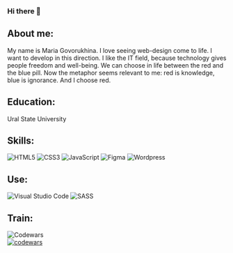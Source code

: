 ### Hi there 👋

<!--
**mgovoru/mgovoru** is a ✨ _special_ ✨ repository because its `README.md` (this file) appears on your GitHub profile.

Here are some ideas to get you started:

- 🔭 I’m currently working on ...
- 🌱 I’m currently learning ...
- 👯 I’m looking to collaborate on ...
- 🤔 I’m looking for help with ...
- 💬 Ask me about ...
- 📫 How to reach me: ...
- 😄 Pronouns: ...
- ⚡ Fun fact: ...
-->
## About me:
My name is Maria Govorukhina. I love seeing web-design come to life. I want to develop in this direction. I like the IT field, because technology gives people freedom and well-being. We can choose in life between the red and the blue pill. Now the metaphor seems relevant to me: red is knowledge, blue is ignorance. And I choose red.

## Education:
Ural State University  

## Skills:
![HTML5](https://img.shields.io/badge/html5-%23E34F26.svg?style=for-the-badge&logo=html5&logoColor=white)
![CSS3](https://img.shields.io/badge/css3-%231572B6.svg?style=for-the-badge&logo=css3&logoColor=white)
![JavaScript](https://img.shields.io/badge/javascript-%23323330.svg?style=for-the-badge&logo=javascript&logoColor=%23F7DF1E)
![Figma](https://img.shields.io/badge/figma-%23F24E1E.svg?style=for-the-badge&logo=figma&logoColor=white)
![Wordpress](https://img.shields.io/badge/Wordpress-blue)
## Use:
![Visual Studio Code](https://img.shields.io/badge/Visual%20Studio%20Code-0078d7.svg?style=for-the-badge&logo=visual-studio-code&logoColor=white)
![SASS](https://img.shields.io/badge/SASS-hotpink.svg?style=for-the-badge&logo=SASS&logoColor=white)
## Train:
![Codewars](https://img.shields.io/badge/Codewars-B1361E?style=for-the-badge&logo=codewars&logoColor=grey)  
[![codewars](https://www.codewars.com/users/rsschool_87327fd36b85a0cc/badges/micro)](https://www.codewars.com/users/rsschool_87327fd36b85a0cc) 
